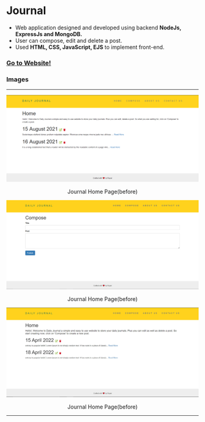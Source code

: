# Journal

-	Web application designed and developed using backend **NodeJs, ExpressJs and MongoDB.**
-	User can compose, edit and delete a  post.
-	Used **HTML, CSS, JavaScript, EJS** to implement front-end.    

### [Go to Website!](https://journal01.herokuapp.com/)

  

### Images
---
![Journal](images/Journal.png "Journal")
<p align="center">Journal Home Page(before)</p>


![Journal](images/journal-post.jpg "Compose")
<p align="center">Journal Home Page(before)</p>

![Journal](images/journal-home.jpg "Home")
<p align="center">Journal Home Page(before)</p>

 ----